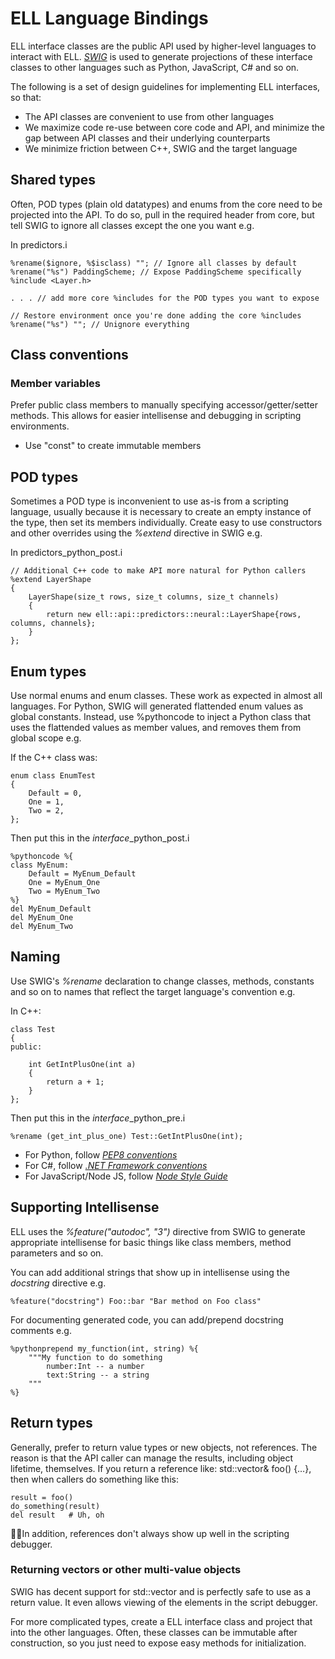 # ELL Language Bindings

ELL interface classes are the public API used by higher-level languages to interact with ELL. [*SWIG*](http://swig.org/) is used to generate projections of these interface classes to other languages such as Python, JavaScript, C# and so on.

The following is a set of design guidelines for implementing ELL interfaces, so that:
- The API classes are convenient to use from other languages
- We maximize code re-use between core code and API, and minimize the gap between API classes and their underlying counterparts 
- We minimize friction between C++, SWIG and the target language

## Shared types
Often, POD types (plain old datatypes) and enums from the core need to be projected into the API. To do so, pull in the required header from core, but tell SWIG to ignore all classes except the one you want e.g.

In predictors.i

    %rename($ignore, %$isclass) ""; // Ignore all classes by default
    %rename("%s") PaddingScheme; // Expose PaddingScheme specifically
    %include <Layer.h>

    . . . // add more core %includes for the POD types you want to expose

    // Restore environment once you're done adding the core %includes
    %rename("%s") ""; // Unignore everything

## Class conventions
### Member variables
Prefer public class members to manually specifying accessor/getter/setter methods. This allows for easier intellisense and debugging in scripting environments.
- Use "const" to create immutable members


## POD types
Sometimes a POD type is inconvenient to use as-is from a scripting language, usually because it is necessary to create an empty instance of the type, then set its members individually. Create easy to use constructors and other overrides using the *%extend* directive in SWIG e.g.

In predictors_python_post.i

    // Additional C++ code to make API more natural for Python callers
    %extend LayerShape
    {  
        LayerShape(size_t rows, size_t columns, size_t channels) 
        {
            return new ell::api::predictors::neural::LayerShape{rows, columns, channels};
        }
    };


## Enum types
Use normal enums and enum classes. These work as expected in almost all languages. For Python, SWIG will generated flattended enum values as global constants. Instead, use %pythoncode to inject a Python class that uses the flattended values as member values, and removes them from global scope e.g.

If the C++ class was:

    enum class EnumTest
    {
        Default = 0,
        One = 1,
        Two = 2,
    };


Then put this in the *interface*_python_post.i

    %pythoncode %{
    class MyEnum:
        Default = MyEnum_Default
        One = MyEnum_One
        Two = MyEnum_Two
    %}
    del MyEnum_Default
    del MyEnum_One
    del MyEnum_Two

## Naming
Use SWIG's *%rename* declaration to change classes, methods, constants and so on to names that reflect the target language's convention e.g.

In C++:

    class Test
    {
    public:

        int GetIntPlusOne(int a)
        {
            return a + 1;
        }
    };

Then put this in the *interface*_python_pre.i

    %rename (get_int_plus_one) Test::GetIntPlusOne(int);


- For Python, follow [*PEP8 conventions*](https://www.python.org/dev/peps/pep-0008/)
- For C#, follow [*.NET Framework conventions*](https://docs.microsoft.com/en-us/dotnet/standard/design-guidelines/general-naming-conventions)
- For JavaScript/Node JS, follow [*Node Style Guide*](https://www.npmjs.com/package/node-style-guide)

## Supporting Intellisense
ELL uses the *%feature("autodoc", "3")* directive from SWIG to generate appropriate intellisense for basic things like class members, method parameters and so on.

You can add additional strings that show up in intellisense using the *docstring* directive e.g.

    %feature("docstring") Foo::bar "Bar method on Foo class"


For documenting generated code, you can add/prepend docstring comments e.g.

    %pythonprepend my_function(int, string) %{
        """My function to do something
            number:Int -- a number
            text:String -- a string
        """
    %}

## Return types
Generally, prefer to return value types or new objects, not references. The reason is that the API caller can manage the results, including object lifetime, themselves. If you return a reference like: std::vector<float>& foo() {…}, then when callers do something like this:

    result = foo()
    do_something(result)
    del result   # Uh, oh

In addition, references don't always show up well in the scripting debugger.
	
### Returning vectors or other multi-value objects
SWIG has decent support for std::vector and is perfectly safe to use as a return value.  It even allows viewing of the elements in the script debugger.

For more complicated types, create a ELL interface class and project that into the other languages. Often, these classes can be immutable after construction, so you just need to expose easy methods for initialization.

